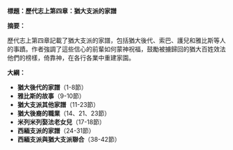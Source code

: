 **標題：歷代志上第四章：猶大支派的家譜**

**摘要：**

歷代志上第四章記載了猶大支派的家譜，包括猶大後代、索巴、護兒和雅比斯等人的事蹟。作者強調了這些信心的前輩如何蒙神祝福，鼓勵被擄歸回的猶大百姓效法他們的榜樣，倚靠神，在各行各業中重建家園。

**大綱：**

* **猶大後代的家譜**（1-8節）
* **雅比斯的故事**（9-10節）
* **猶大支派其他家譜**（11-23節）
* **猶大後裔的職業**（14、21、23節）
* **米列米列娶法老女兒**（17-18節）
* **西緬支派的家譜**（24-31節）
* **西緬支派與猶大支派聯合**（38-42節）